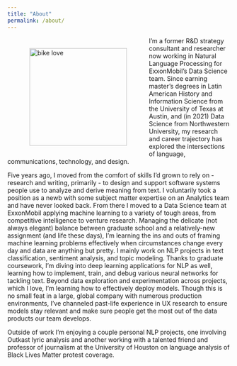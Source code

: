 ```yaml
---
title: "About"
permalink: /about/
---
```

<img src="{{ site.url }}{{ site.baseurl }}/images/bike.jpg" alt="bike love" height="220" width="220" hspace="50" vspace="25" align="left">
I’m a former R&D strategy consultant and researcher now working in Natural Language Processing for ExxonMobil’s Data Science team. Since earning master’s degrees in Latin American History and Information Science from the University of Texas at Austin, and (in 2021) Data Science from Northwestern University, my research and career trajectory has explored the intersections of language, communications, technology, and design.

Five years ago, I moved from the comfort of skills I’d grown to rely on - research and writing, primarily - to design and support software systems people use to analyze and derive meaning from text. I voluntarily took a position as a newb with some subject matter expertise on an Analytics team and have never looked back. From there I moved to a Data Science team at ExxonMobil applying machine learning to a variety of tough areas, from competitive intelligence to venture research. Managing the delicate (not always elegant) balance between graduate school and a relatively-new assignment (and life these days), I’m learning the ins and outs of framing machine learning problems effectively when circumstances change every day and data are anything but pretty. I mainly work on NLP projects in text classification, sentiment analysis, and topic modeling. Thanks to graduate coursework, I’m diving into deep learning applications for NLP as well, learning how to implement, train, and debug various neural networks for tackling text. Beyond data exploration and experimentation across projects, which I love, I’m learning how to effectively deploy models. Though this is no small feat in a large, global company with numerous production environments, I’ve channeled past-life experience in UX research to ensure models stay relevant and make sure people get the most out of the data products our team develops.

Outside of work I’m enjoying a couple personal NLP projects, one involving Outkast lyric analysis and another working with a talented friend and professor of journalism at the University of Houston on language analysis of Black Lives Matter protest coverage. 
